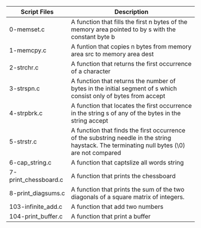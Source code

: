
| Script Files | Description |
| ----------- | ----------- |
| 0-memset.c |A function that fills the first n bytes of the memory area pointed to by s with the constant byte b |
| 1-memcpy.c | A funtion that copies n bytes from memory area src to memory area dest |
| 2-strchr.c | A function that returns the first occurrence of a character |
| 3-strspn.c | A function that returns the number of bytes in the initial segment of s which consist only of bytes from accept |
| 4-strpbrk.c | A function that locates the first occurrence in the string s of any of the bytes in the string accept |
| 5-strstr.c | A function that finds the first occurrence of the substring needle in the string haystack. The terminating null bytes (\0) are not compared |
| 6-cap_string.c | A function that captslize all words string |
| 7-print_chessboard.c | A function that prints the chessboard |
|8-print_diagsums.c | A function that prints the sum of the two diagonals of a square matrix of integers. |
|103-infinite_add.c | A function that add two numbers |
| 104-print_buffer.c | A function that print a buffer |
